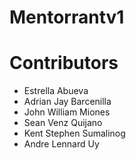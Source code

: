 # Mentorrantv1


# Contributors
* Estrella Abueva
* Adrian Jay Barcenilla
* John William Miones
* Sean Venz Quijano
* Kent Stephen Sumalinog
* Andre Lennard Uy

